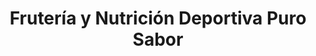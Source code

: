 ---
title: "Frutería y Nutrición Deportiva Puro Sabor"
url: /estepona/fruteria-y-nutricion-deportiva-puro-sabor/
shop: Gemüse & Obst
---